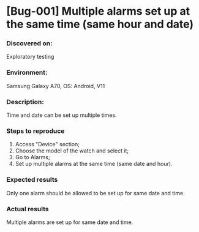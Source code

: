 # **[Bug-001] Multiple alarms set up at the same time (same hour and date)**

### **Discovered on:**

Exploratory testing

### **Environment:**

Samsung Galaxy A70, OS: Android, V11

### **Description:**

Time and date can be set up multiple times.

### **Steps to reproduce**

1. Access "Device" section;
2. Choose the model of the watch and select it;
3. Go to Alarms;
4. Set up multiple alarms at the same time (same date and hour).

### **Expected results**

Only one alarm should be allowed to be set up for same date and time.

### **Actual results**

Multiple alarms are set up for same date and time.
